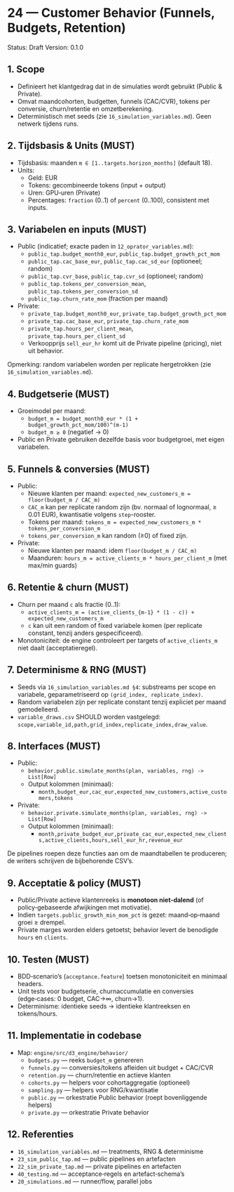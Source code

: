# 24 — Customer Behavior (Funnels, Budgets, Retention)

Status: Draft
Version: 0.1.0

## 1. Scope

- Definieert het klantgedrag dat in de simulaties wordt gebruikt (Public & Private).
- Omvat maandcohorten, budgetten, funnels (CAC/CVR), tokens per conversie, churn/retentie en omzetberekening.
- Deterministisch met seeds (zie `16_simulation_variables.md`). Geen netwerk tijdens runs.

## 2. Tijdsbasis & Units (MUST)

- Tijdsbasis: maanden `m ∈ [1..targets.horizon_months]` (default 18).
- Units:
  - Geld: EUR
  - Tokens: gecombineerde tokens (input + output)
  - Uren: GPU‑uren (Private)
  - Percentages: `fraction` (0..1) of `percent` (0..100), consistent met inputs.

## 3. Variabelen en inputs (MUST)

- Public (indicatief; exacte paden in `12_oprator_variables.md`):
  - `public_tap.budget_month0_eur`, `public_tap.budget_growth_pct_mom`
  - `public_tap.cac_base_eur`, `public_tap.cac_sd_eur` (optioneel; random)
  - `public_tap.cvr_base`, `public_tap.cvr_sd` (optioneel; random)
  - `public_tap.tokens_per_conversion_mean`, `public_tap.tokens_per_conversion_sd`
  - `public_tap.churn_rate_mom` (fraction per maand)
- Private:
  - `private_tap.budget_month0_eur`, `private_tap.budget_growth_pct_mom`
  - `private_tap.cac_base_eur`, `private_tap.churn_rate_mom`
  - `private_tap.hours_per_client_mean`, `private_tap.hours_per_client_sd`
  - Verkoopprijs `sell_eur_hr` komt uit de Private pipeline (pricing), niet uit behavior.

Opmerking: random variabelen worden per replicate hergetrokken (zie `16_simulation_variables.md`).

## 4. Budgetserie (MUST)

- Groeimodel per maand:
  - `budget_m = budget_month0_eur * (1 + budget_growth_pct_mom/100)^(m-1)`
  - `budget_m ≥ 0` (negatief → 0)
- Public en Private gebruiken dezelfde basis voor budgetgroei, met eigen variabelen.

## 5. Funnels & conversies (MUST)

- Public:
  - Nieuwe klanten per maand: `expected_new_customers_m = floor(budget_m / CAC_m)`
  - `CAC_m` kan per replicate random zijn (bv. normaal of lognormaal, ≥ 0.01 EUR), kwantisatie volgens `step`-rooster.
  - Tokens per maand: `tokens_m = expected_new_customers_m * tokens_per_conversion_m`
  - `tokens_per_conversion_m` kan random (≥0) of fixed zijn.
- Private:
  - Nieuwe klanten per maand: idem `floor(budget_m / CAC_m)`
  - Maanduren: `hours_m = active_clients_m * hours_per_client_m` (met max/min guards)

## 6. Retentie & churn (MUST)

- Churn per maand `c` als fractie (0..1):
  - `active_clients_m = (active_clients_{m-1} * (1 - c)) + expected_new_customers_m`
  - `c` kan uit een random of fixed variabele komen (per replicate constant, tenzij anders gespecificeerd).
- Monotoniciteit: de engine controleert per targets of `active_clients_m` niet daalt (acceptatieregel).

## 7. Determinisme & RNG (MUST)

- Seeds via `16_simulation_variables.md §4`: substreams per scope en variabele, geparametriseerd op `(grid_index, replicate_index)`.
- Random variabelen zijn per replicate constant tenzij expliciet per maand gemodelleerd.
- `variable_draws.csv` SHOULD worden vastgelegd: `scope,variable_id,path,grid_index,replicate_index,draw_value`.

## 8. Interfaces (MUST)

- Public:
  - `behavior.public.simulate_months(plan, variables, rng) -> List[Row]`
  - Output kolommen (minimaal):
    - `month,budget_eur,cac_eur,expected_new_customers,active_customers,tokens`
- Private:
  - `behavior.private.simulate_months(plan, variables, rng) -> List[Row]`
  - Output kolommen (minimaal):
    - `month,private_budget_eur,private_cac_eur,expected_new_clients,active_clients,hours,sell_eur_hr,revenue_eur`

De pipelines roepen deze functies aan om de maandtabellen te produceren; de writers schrijven de bijbehorende CSV’s.

## 9. Acceptatie & policy (MUST)

- Public/Private actieve klantenreeks is **monotoon niet‑dalend** (of policy‑gebaseerde afwijkingen met motivatie).
- Indien `targets.public_growth_min_mom_pct` is gezet: maand‑op‑maand groei ≥ drempel.
- Private marges worden elders getoetst; behavior levert de benodigde `hours` en `clients`.

## 10. Testen (MUST)

- BDD‑scenario’s (`acceptance.feature`) toetsen monotoniciteit en minimaal headers.
- Unit tests voor budgetserie, churnaccumulatie en conversies (edge‑cases: 0 budget, CAC→∞, churn→1).
- Determinisme: identieke seeds → identieke klantreeksen en tokens/hours.

## 11. Implementatie in codebase

- Map: `engine/src/d3_engine/behavior/`
  - `budgets.py` — reeks `budget_m` genereren
  - `funnels.py` — conversies/tokens afleiden uit budget + CAC/CVR
  - `retention.py` — churn/retentie en actieve klanten
  - `cohorts.py` — helpers voor cohortaggregatie (optioneel)
  - `sampling.py` — helpers voor RNG/kwantisatie
  - `public.py` — orkestratie Public behavior (roept bovenliggende helpers)
  - `private.py` — orkestratie Private behavior

## 12. Referenties

- `16_simulation_variables.md` — treatments, RNG & determinisme
- `23_sim_public_tap.md` — public pipelines en artefacten
- `22_sim_private_tap.md` — private pipelines en artefacten
- `40_testing.md` — acceptance‑regels en artefact‑schema’s
- `20_simulations.md` — runner/flow, parallel jobs

